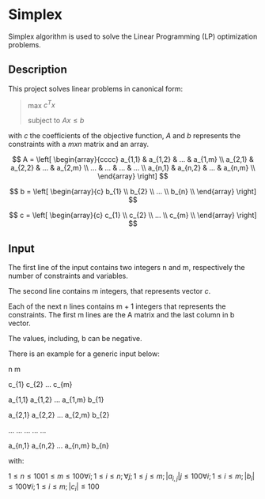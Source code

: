 # Simplex

Simplex algorithm is used to solve the Linear Programming (LP) optimization problems.

## Description

This project solves linear problems in canonical form:
> max $c^Tx$
> 
> subject to $Ax \le b$

with $c$ the coefficients of the objective function, $A$ and $b$ represents the constraints with a $m x n$ matrix and an array.

$$
A = \left[
\begin{array}{cccc}
a_{1,1} & a_{1,2} & ... & a_{1,m} \\
a_{2,1} & a_{2,2} & ... & a_{2,m} \\
... & ... & ... & ... \\
a_{n,1} & a_{n,2} & ... & a_{n,m} \\
\end{array}
\right]
$$

$$
b = \left[
\begin{array}{c}
b_{1} \\
b_{2} \\
... \\
b_{n} \\
\end{array}
\right]
$$

$$
c = \left[
\begin{array}{c}
c_{1} \\
c_{2} \\
... \\
c_{m} \\
\end{array}
\right]
$$

## Input
The first line of the input contains two integers n and m, respectively the number of constraints and variables.

The second line contains m integers, that represents vector $c$.

Each of the next n lines contains m + 1 integers that represents the constraints. The first m lines are the A matrix and the last column in b vector.

The values, including, b can be negative.

There is an example for a generic input below:

n m

c_{1} c_{2} ... c_{m} 

a_{1,1} a_{1,2} ... a_{1,m} b_{1}

a_{2,1} a_{2,2} ... a_{2,m} b_{2}

...     ...     ...     ...     ...

a_{n,1} a_{n,2} ... a_{n,m} b_{n}

with:

$1 \le n \le 100
1 \le m \le 100
\forall i; 1 \le i \le n; \forall j; 1 \le j \le m; |a_{i,j}| j \le 100
\forall i; 1 \le i \le m; |b_{i}| \le 100
\forall i; 1 \le i \le m; |c_{i}| \le 100$



